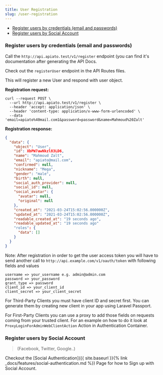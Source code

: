 ```yaml
---
title: User Registration
slug: /user-registration
---
```


- [Register users by credentials (email and passwords)](#register-users-by-credentials-email-and-passwords)
- [Register users by Social Account](#register-users-by-social-account)


<a name="register-users-by-credentials-email-and-passwords"></a>

### Register users by credentials (email and passwords)

Call the `http://api.apiato.test/v1/register` endpoint (you can find it's documentation after generating the API Docs.

Check out the `registerUser` endpoint in the API Routes files.

This will register a new User and respond with user object.


**Registration request:**

```http
curl --request POST \
  --url http://api.apiato.test/v1/register \
  --header 'accept: application/json' \
  --header 'content-type: application/x-www-form-urlencoded' \
  --data 'email=apiato%40mail.com1&password=password&name=Mahmoud%20Zalt'
```

**Registration response:**

```json
{
  "data": {
    "object": "User",
    "id": XbPW7awNkzl83LD6,
    "name": "Mahmoud Zalt",
    "email": "apiato@mail.com",
    "confirmed": null,
    "nickname": "Mega",
    "gender": "male",
    "birth": null,
    "social_auth_provider": null,
    "social_id": null,
    "social_avatar": {
      "avatar": null,
      "original": null
    },
    "created_at": "2021-03-24T15:02:56.000000Z",
    "updated_at": "2021-03-24T15:02:56.000000Z",
    "readable_created_at": "19 seconds ago",
    "readable_updated_at": "19 seconds ago"
    "roles": {
      "data": []
    }
  }
}
```
  
Note: After registration in order to get the user access token you will have to send another call to `http://api.example.com/v1/oauth/token` with following fields and values
```
username => your_username e.g. admin@admin.com
password => your_password
grant_type => password
client_id => your_client_id
client_secret => your_client_secret
```

For Third-Party Clients you must have client ID and secret first. You can generate them by creating new client in your app using Laravel Passport.

For First-Party Clients you can use a proxy to add those fields on requests coming from your trusted client. For an example on how to do it look at `ProxyLoginForAdminWebClientAction` Action in Authentication Container.

<a name="register-users-by-social-account"></a>

### Register users by Social Account

> (Facebook, Twitter, Google..)

Checkout the [Social Authentication]({{ site.baseurl }}{% link _docs/features/social-authentication.md %}) Page for how to Sign up with Social Account.
